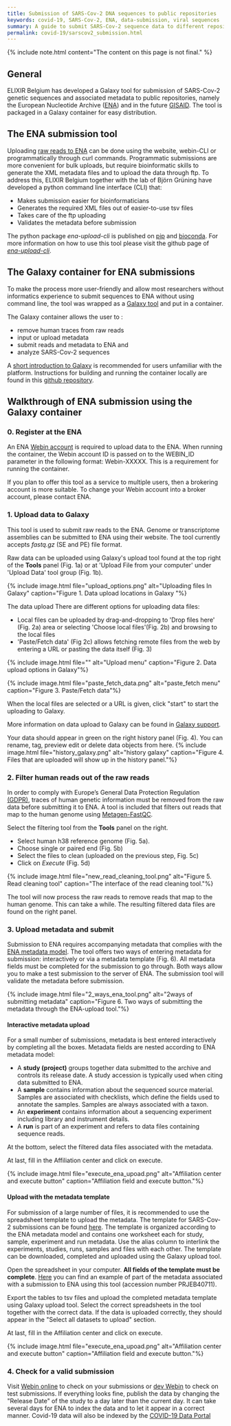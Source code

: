 ```yaml
---
title: Submission of SARS-Cov-2 DNA sequences to public repositories
keywords: covid-19, SARS-Cov-2, ENA, data-submission, viral sequences
summary: A guide to submit SARS-Cov-2 sequence data to different repositories.
permalink: covid-19/sarscov2_submission.html
---
```


{% include note.html content="The content on this page is not final." %}

## General
ELIXIR Belgium has developed a Galaxy tool for submission of SARS-Cov-2 genetic sequences and associated metadata to public repositories, namely the European Nucleotide Archive ([ENA](https://www.ebi.ac.uk/ena/browser/home)) and in the future [GISAID](https://www.gisaid.org/). The tool is packaged in a Galaxy container for easy distribution.

## The ENA submission tool
Uploading [raw reads to ENA](https://ena-docs.readthedocs.io/en/latest/submit/general-guide.html) can be done using the website, webin-CLI or programmatically through curl commands.
Programmatic submissions are more convenient for bulk uploads, but require bioinformatic skills to generate the XML metadata files and to upload the data through ftp.
To address this, ELIXIR Belgium together with the lab of Björn Grüning have developed a python command line interface (CLI) that:
- Makes submission easier for bioinformaticians
- Generates the required XML files out of easier-to-use tsv files
- Takes care of the ftp uploading
- Validates the metadata before submission

The python package *ena-upload-cli* is published on [pip](https://pypi.org/project/ena-upload-cli/) and [bioconda](https://anaconda.org/bioconda/ena-upload-cli). For more information on how to use this tool please visit the github page of *[ena-upload-cli](https://github.com/usegalaxy-eu/ena-upload-cli)*.



## The Galaxy container for ENA submissions
To make the process more user-friendly and allow most researchers without informatics experience to submit sequences to ENA without using command line, the tool was wrapped as a [Galaxy tool](https://testtoolshed.g2.bx.psu.edu/repository?repository_id=e6d3d594449ee3f8) and put in a container.

The Galaxy container allows the user to :
- remove human traces from raw reads
- input or upload metadata
- submit reads and metadata to ENA and
- analyze SARS-Cov-2 sequences

A [short introduction to Galaxy](https://training.galaxyproject.org/training-material/topics/introduction/tutorials/galaxy-intro-short/tutorial.html) is recommended for users unfamiliar with the platform.
Instructions for building and running the container locally are found in this [github repository](https://github.com/ELIXIR-Belgium/ena-upload-container).


## Walkthrough of ENA submission using the Galaxy container


### 0. Register at the ENA

An ENA [Webin account](https://www.ebi.ac.uk/ena/submit/sra/#registration) is required to upload data to the ENA.
When running the container, the Webin account ID is passed on to the WEBIN_ID parameter in the following format: Webin-XXXXX. This is a requirement for running the container.

If you plan to offer this tool as a service to multiple users, then a brokering account is more suitable. To change your Webin account into a broker account, please contact ENA.




### 1. Upload data to Galaxy
This tool is used to submit raw reads to the ENA. Genome or transcriptome assemblies can be submitted to ENA using their website.
The tool currently accepts *fastq.gz* (SE and PE) file format.

Raw data can be uploaded using Galaxy's upload tool found at the top right of the **Tools** panel (Fig. 1a) or at 'Upload File from your computer' under 'Upload Data' tool group (Fig. 1b).

{% include image.html file="upload_options.png" alt="Uploading files In Galaxy" caption="Figure 1. Data upload locations in Galaxy "%}


The data upload
There are different options for uploading data files:
- Local files can be uploaded by drag-and-dropping to 'Drop files here' (Fig. 2a) area or selecting  'Choose local files'(Fig. 2b) and browsing to the local files
- 'Paste/Fetch data' (Fig 2c) allows fetching remote files from the web by entering a URL or pasting the data itself (Fig. 3)

{% include image.html file="" alt="Upload menu" caption="Figure 2. Data upload options in Galaxy"%}

{% include image.html file="paste_fetch_data.png" alt="paste_fetch menu" caption="Figure 3. Paste/Fetch data"%}


When the local files are selected or a URL is given, click "start" to start the uploading to Galaxy.

More information on data upload to Galaxy can be found in [Galaxy support](https://galaxyproject.org/support/loading-data/).



Your data should appear in green on the right history panel (Fig. 4). You can rename, tag, preview edit or delete data objects from here.
{% include image.html file="history_galaxy.png" alt="history galaxy" caption="Figure 4. Files that are uploaded will show up in the history panel."%}


### 2. Filter human reads out of the raw reads
In order to comply with Europe’s General Data Protection Regulation [(GDPR)](https://ec.europa.eu/info/law/law-topic/data-protection/eu-data-protection-rules_en), traces of human genetic information must be removed from the raw data before submitting it to ENA. A tool is included that filters out reads that map to the human genome using [Metagen-FastQC](https://github.com/Finn-Lab/Metagen-FastQC).

Select the filtering tool from the **Tools** panel on the right.

* Select human h38 reference genome (Fig. 5a).
* Choose single or paired end (Fig. 5b)
* Select the files to clean (uploaded on the previous step, Fig. 5c)
* Click on *Execute* (Fig. 5d)

{% include image.html file="new_read_cleaning_tool.png" alt="Figure 5. Read cleaning tool" caption="The interface of the read cleaning tool."%}

The tool will now process the raw reads to remove reads that map to the human genome. This can take a while. The resulting filtered data files are found on the right panel.

### 3. Upload metadata and submit
Submission to ENA requires accompanying metadata that complies with the [ENA metadata model](https://ena-docs.readthedocs.io/en/latest/submit/general-guide/metadata.html).
The tool offers two ways of entering metadata for submission: interactively or via a metadata template (Fig. 6). All metadata fields must be completed for the submission to go through. Both ways allow you to make a test submission to the server of ENA. The submission tool will validate the metadata before submission.

{% include image.html file="2_ways_ena_tool.png" alt="2ways of submitting metadata" caption="Figure 6. Two ways of submitting the metadata through the ENA-upload tool."%}


#### Interactive metadata upload
For a small number of submissions, metadata is best entered interactively by completing all the boxes. Metadata fields are nested according to ENA metadata model:
- A **study (project)** groups together data submitted to the archive and controls its release date. A study accession is typically used when citing data submitted to ENA.
- A **sample** contains information about the sequenced source material. Samples are associated with checklists, which define the fields used to annotate the samples. Samples are always associated with a taxon.
- An **experiment** contains information about a sequencing experiment including library and instrument details.
- A **run** is part of an experiment and refers to data files containing sequence reads.

At the bottom, select the filtered data files associated with the metadata.

At last, fill in the Affiliation center and click on execute.

{% include image.html file="execute_ena_upoad.png" alt="Affiliation center and execute button" caption="Affiliation field and execute button."%}

#### Upload with the metadata template
For submission of a large number of files, it is recommended to use the spreadsheet template to upload the metadata. The template for SARS-Cov-2 submissions can be found [here](https://drive.google.com/file/d/1dulhBEfRO56ldCnuaIhjjtNbJDxQ5K1v/view?usp=sharing). The template is organized according to the ENA metadata model and contains one worksheet each for study, sample, experiment and run metadata. Use the alias column to interlink the experiments, studies, runs, samples and files with each other. The template can be downloaded, completed and uploaded using the Galaxy upload tool.

Open the spreadsheet in your computer. **All fields of the template must be complete**. [Here](https://drive.google.com/file/d/1Z3LszV6IkgmcESsz2K7Mdv8pcnolUHT5/view?usp=sharing) you can find an example of part of the metadata associated with a submission to ENA using this tool (accession number PRJEB40711).

Export the tables to tsv files and upload the completed metadata template using Galaxy upload tool. Select the correct spreadsheets in the tool together with the correct data. If the data is uploaded correctly, they should appear in the "Select all datasets to upload" section.

At last, fill in the Affiliation center and click on execute.

{% include image.html file="execute_ena_upoad.png" alt="Affiliation center and execute button" caption="Affiliation field and execute button."%}


### 4. Check for a valid submission

Visit [Webin online](https://www.ebi.ac.uk/ena/submit/webin) to check on your submissions or [dev Webin](https://wwwdev.ebi.ac.uk/ena/submit/webin) to check on test submissions. If everything looks fine, publish the data by changing the "Release Date" of the study to a day later than the current day. It can take several days for ENA to index the data and to let it appear in a correct manner. Covid-19 data will also be indexed by the [COVID-19 Data Portal](https://www.covid19dataportal.org/)




<!-- include table or link to table explaining all metadata fields. Use the same in Galaxy (include table at bottom) -->
